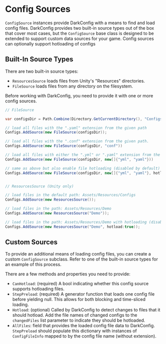 # Config Sources

`ConfigSource` instances provide DarkConfig with a means to find and load config files.  DarkConfig provides two built-in source types out of the box that cover most cases, but the `ConfigSource` base class is designed to be extended to support custom data sources for your game.  Config sources can optionally support hotloading of configs

## Built-In Source Types

There are two built-in source types:
- `ResourcesSource` loads files from Unity's "Resources" directories.
- `FileSource` loads files from any directory on the filesystem.

Before working with DarkConfig, you need to provide it with one or more config sources.

```C#
// FileSource

var configsDir = Path.Combine(Directory.GetCurrentDirectory(), "Configs");

// load all files with the ".yaml" extension from the given path
Configs.AddSource(new FileSource(configsDir));

// load all files with the ".conf" extension from the given path.
Configs.AddSource(new FileSource(configsDir, "conf"))

// load all files with either the ".yml" or ".yaml" extension from the given path.
Configs.AddSource(new FileSource(configsDir, new[]{"yml", "yaml"}))

// same as above but also enable file hotloading (disabled by default)
Configs.AddSource(new FileSource(configsDir, new[]{"yml", "yaml"}, hotload:true))


// ResourcesSource (Unity only)

// load files in the default path: Assets/Resources/Configs
Configs.AddSource(new ResourcesSource());

// load files in the path: Assets/Resources/Demo
Configs.AddSource(new ResourcesSource("Demo"));

// load files in the path: Assets/Resources/Demo with hotloading (disabled by default) enabled.
Configs.AddSource(new ResourcesSource("Demo", hotload:true));
```

## Custom Sources

To provide an additional means of loading config files, you can create a custom `ConfigSource` subclass.  Refer to one of the built-in source types for an example of this process.

There are a few methods and properties you need to provide:

* `CanHotload`: (required) A bool indicating whether this config source supports hotloading files.
* `StepPreload`: (required) A generator function that loads one config file before yielding null.  This allows for both blocking and time-sliced loading.
* `Hotload`: (optional) Called by DarkConfig to detect changes to files that it should hotload.  Add the file names of changed configs to the `changedFiles` list parameter to indicate they should be hotloaded.
* `AllFiles`: field that provides the loaded config file data to DarkConfig.  `StepPreload` should populate this dictionary with instances of `ConfigFileInfo` mapped to by the config file name (without extension).

